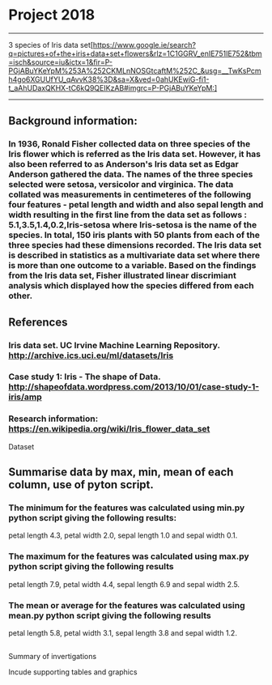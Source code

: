 # Project 2018
-------------------
3 species of Iris data set[https://www.google.ie/search?q=pictures+of+the+iris+data+set+flowers&rlz=1C1GGRV_enIE751IE752&tbm=isch&source=iu&ictx=1&fir=P-PGjABuYKeYpM%253A%252CKMLnNOSGtcaftM%252C_&usg=__TwKsPcmh4go6XGUUfYU_qAvvK38%3D&sa=X&ved=0ahUKEwiG-fi1-t_aAhUDaxQKHX-tC6kQ9QEIKzAB#imgrc=P-PGjABuYKeYpM:]


-----------------------------
## Background information:

### In 1936, Ronald Fisher collected data on three species of the Iris flower which is referred as the Iris data set. However, it has also been referred to as Anderson's Iris data set as Edgar Anderson gathered the data. The names of the three species selected were setosa, versicolor and virginica. The data collated was measurements in centimeteres of the following four features  - petal length and width and also sepal length and width resulting in the first line from the data set as follows : 5.1,3.5,1.4,0.2,Iris-setosa where Iris-setosa is the name of the species. In total, 150 iris plants with 50 plants from each of the three species had these dimensions recorded.  The Iris data set is described in statistics as a multivariate data set where there is more than one outcome to a variable. Based on the findings from the Iris data set, Fisher illustrated linear discrimiant analysis which displayed how the species differed from each other.    



## References
### Iris data set. UC Irvine Machine Learning Repository. http://archive.ics.uci.eu/ml/datasets/Iris
### Case study 1: Iris - The shape of Data. http://shapeofdata.wordpress.com/2013/10/01/case-study-1-iris/amp
### Research information: https://en.wikipedia.org/wiki/Iris_flower_data_set

Dataset 

## Summarise data by max, min, mean of each column, use of pyton script.
### The minimum for the features was calculated using min.py python script giving the following results:
petal length 4.3, petal width 2.0, sepal length 1.0 and sepal width 0.1. 

### The maximum for the features was calculated using max.py python script giving the following results
petal length 7.9, petal width 4.4, sepal length 6.9 and sepal width 2.5.  

### The mean or average for the features was calculated using mean.py python script giving the following results
petal length 5.8, petal width 3.1, sepal length 3.8 and sepal width 1.2.  



## 
Summary of invertigations


Incude supporting tables and graphics
